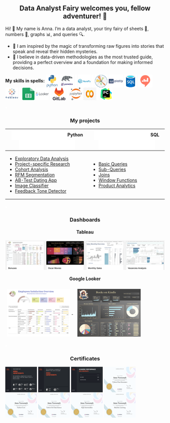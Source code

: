 <h2 align="center">Data Analyst Fairy welcomes you, fellow adventurer! 🧚</h2>

Hi! 👋 My name is Anna. I’m a data analyst, your tiny fairy of sheets 📄, numbers 🔢, graphs 📊, and queries 🔍. 

- 🔭 I am inspired by the magic of transforming raw figures into stories that speak and reveal their hidden mysteries. 
- 🌱 I believe in data-driven methodologies as the most trusted guide, providing a perfect overview and a foundation for making informed decisions.

**My skills in spells:**
<img align="center" src="https://raw.githubusercontent.com/AnneThropy/AnneThropy/f17a226672234e24f71aa548ce731b64bb1266aa/icons/python.svg" height="40" width="40"/>
<img align="center" src="https://github.com/AnneThropy/AnneThropy/blob/main/icons/pandas.png?raw=true" height="40" width="45"/>
<img align="center" src="https://github.com/AnneThropy/AnneThropy/blob/main/icons/Empty.png?raw=true" height="40" width="5"/>
<img align="center" src="https://raw.githubusercontent.com/AnneThropy/AnneThropy/f17a226672234e24f71aa548ce731b64bb1266aa/icons/numpy.svg" height="40" width="40"/>
<img align="center" src="https://github.com/AnneThropy/AnneThropy/blob/main/icons/Empty.png?raw=true" height="40" width="5"/>
<img align="center" src="https://raw.githubusercontent.com/AnneThropy/AnneThropy/f17a226672234e24f71aa548ce731b64bb1266aa/icons/matplotlib.svg" height="40" width="40"/>
<img align="center" src="https://raw.githubusercontent.com/AnneThropy/AnneThropy/f17a226672234e24f71aa548ce731b64bb1266aa/icons/plotly.svg" height="40" width="45"/>
<img align="center" src="https://raw.githubusercontent.com/AnneThropy/AnneThropy/f17a226672234e24f71aa548ce731b64bb1266aa/icons/sql.svg" height="40" width="40"/>
<img align="center" src="https://github.com/AnneThropy/AnneThropy/blob/main/icons/Redash.png?raw=true" height="40" width="45"/>
<img align="center" src="https://github.com/AnneThropy/AnneThropy/blob/main/icons/tableau.png?raw=true" height="40" width="40"/>
<img align="center" src="https://github.com/AnneThropy/AnneThropy/blob/main/icons/Empty.png?raw=true" height="40" width="5"/>
<img align="center" src="https://raw.githubusercontent.com/AnneThropy/AnneThropy/f17a226672234e24f71aa548ce731b64bb1266aa/icons/Google_Sheets_logo.svg" height="40" width="40"/>
<img align="center" src="https://raw.githubusercontent.com/AnneThropy/AnneThropy/ab25a726f6c3b5f2b7255eb447cfd8fe3210af43/icons/looker-svgrepo-com.svg" height="40" width="40"/>
<img align="center" src="https://github.com/AnneThropy/AnneThropy/blob/main/icons/Empty.png?raw=true" height="40" width="5"/>
<img align="center" src="https://raw.githubusercontent.com/AnneThropy/AnneThropy/f17a226672234e24f71aa548ce731b64bb1266aa/icons/gitlab.svg" height="40" width="40"/>
<img align="center" src="https://github.com/AnneThropy/AnneThropy/blob/main/icons/Empty.png?raw=true" height="40" width="5"/>
<img align="center" src="https://raw.githubusercontent.com/AnneThropy/AnneThropy/f17a226672234e24f71aa548ce731b64bb1266aa/icons/jupyter.svg" height="40" width="40"/>
<img align="center" src="https://github.com/AnneThropy/AnneThropy/blob/main/icons/png-transparent-google-colab-logo-tech-companies-thumbnail.png" height="40" width="40"/>
<img align="center" src="https://github.com/AnneThropy/AnneThropy/blob/main/icons/Empty.png?raw=true" height="40" width="5"/>
<img align="center" src="https://raw.githubusercontent.com/AnneThropy/AnneThropy/ab25a726f6c3b5f2b7255eb447cfd8fe3210af43/icons/pycharm.svg" height="40" width="40"/>

<img align="center" src="https://github.com/AnneThropy/AnneThropy/blob/main/icons/Empty.png?raw=true" height="5" width="5"/>

<h3 align="center">My projects</h3>
<!---
- <a href="https://github.com/AnneThropy/SQL_Portfolio_AnnaV/blob/2a2462c7c2f42a3ca1d40181f3749c7c07bcda20/SQL%20Portfolio%20-%20Basics.md">Basic Queries</a>
- <a href="https://github.com/AnneThropy/SQL_Portfolio_AnnaV/blob/2a2462c7c2f42a3ca1d40181f3749c7c07bcda20/SQL%20Portfolio%20-%20SubQueries.md">Sub-Queries</a>
- <a href="https://github.com/AnneThropy/SQL_Portfolio_AnnaV/blob/2a2462c7c2f42a3ca1d40181f3749c7c07bcda20/SQL%20Portfolio%20-%20Joins.md">Joins</a>
- <a href="https://github.com/AnneThropy/SQL_Portfolio_AnnaV/blob/2a2462c7c2f42a3ca1d40181f3749c7c07bcda20/SQL%20Portfolio%20-%20Window%20Functions.md">Window Functions</a>
- <a href="https://github.com/AnneThropy/SQL_Portfolio_AnnaV/blob/2a2462c7c2f42a3ca1d40181f3749c7c07bcda20/SQL%20Portfolio%20-%20Product%20Analytics%20Queries.md">Product Analytics</a>


<ul>
<li><a href="https://github.com/AnneThropy/SQL_Portfolio_AnnaV/blob/2a2462c7c2f42a3ca1d40181f3749c7c07bcda20/SQL%20Portfolio%20-%20Basics.md">Basic Queries</a></li>
<li><a href="https://github.com/AnneThropy/SQL_Portfolio_AnnaV/blob/2a2462c7c2f42a3ca1d40181f3749c7c07bcda20/SQL%20Portfolio%20-%20SubQueries.md">Sub-Queries</a></li>
<li><a href="https://github.com/AnneThropy/SQL_Portfolio_AnnaV/blob/2a2462c7c2f42a3ca1d40181f3749c7c07bcda20/SQL%20Portfolio%20-%20Joins.md">Joins</a></li>
<li><a href="https://github.com/AnneThropy/SQL_Portfolio_AnnaV/blob/2a2462c7c2f42a3ca1d40181f3749c7c07bcda20/SQL%20Portfolio%20-%20Window%20Functions.md">Window Functions</a></li>
<li><a href="https://github.com/AnneThropy/SQL_Portfolio_AnnaV/blob/2a2462c7c2f42a3ca1d40181f3749c7c07bcda20/SQL%20Portfolio%20-%20Product%20Analytics%20Queries.md">Product Analytics</a></li>
</ul>


<img src="https://github.com/AnneThropy/AnneThropy/blob/main/icons/2_sql_sub.png?raw=true">
<img src="https://github.com/AnneThropy/AnneThropy/blob/main/icons/3_sql_join.png?raw=true">
<img src="https://github.com/AnneThropy/AnneThropy/blob/main/icons/4_sql_wind.png?raw=true">
<img src="https://github.com/AnneThropy/AnneThropy/blob/main/icons/5_sql_prod.png?raw=true">


<img align="center" src="https://github.com/AnneThropy/AnneThropy/blob/main/icons/Empty.png?raw=true" height="30" width="300"/>
--> 

| <img align="center" src="https://github.com/AnneThropy/AnneThropy/blob/main/icons/Empty.png?raw=true" height="30" width="178"/>Python<img align="center" src="https://github.com/AnneThropy/AnneThropy/blob/main/icons/Empty.png?raw=true" height="30" width="178"/> | <img align="center" src="https://github.com/AnneThropy/AnneThropy/blob/main/icons/Empty.png?raw=true" height="30" width="178"/>SQL<img align="center" src="https://github.com/AnneThropy/AnneThropy/blob/main/icons/Empty.png?raw=true" height="30" width="178"/> |
| ------------- | ----------- |
| <ul><li><a href="https://github.com/AnneThropy/Python_Portofolio_AnnaV/blob/778c5df83ac5d7ec2065076f966513a0591a16f1/Initial_research.ipynb">Exploratory Data Analysis</a></li><li><a href="https://github.com/AnneThropy/Python_Portofolio_AnnaV/blob/f02134d56fd748cb7359eb752996060f55a0a404/Project_specific_research.ipynb">Project-specific Research</a></li><li><a href="https://github.com/AnneThropy/Python_Portofolio_AnnaV/blob/53ae42a2dc3b0e742a53b15707f91958a2249f97/Cohort_analysis.ipynb">Cohort Analysis</a></li><li><a href="https://github.com/AnneThropy/Python_Portofolio_AnnaV/blob/53ae42a2dc3b0e742a53b15707f91958a2249f97/RFM_segmentation.ipynb">RFM Segmentation</a></li><li><a href="https://github.com/AnneThropy/Python_Portofolio_AnnaV/blob/bf2e943f9195db808c5cfa6b4bae38b27267be63/AB_Test_Dating.ipynb">AB-Test Dating App</a></li><li><a href="https://github.com/AnneThropy/Python_Portofolio_AnnaV/blob/main/Neural_Network_Image_Classifier.ipynb">Image Classifier</a></li><li><a href="https://github.com/AnneThropy/Python_Portofolio_AnnaV/blob/main/NN_Feedback_Tone.ipynb">Feedback Tone Detector</a></li></ul> | <ul><li><a href="https://github.com/AnneThropy/SQL_Portfolio_AnnaV/blob/2a2462c7c2f42a3ca1d40181f3749c7c07bcda20/SQL%20Portfolio%20-%20Basics.md">Basic Queries</a></li><li><a href="https://github.com/AnneThropy/SQL_Portfolio_AnnaV/blob/2a2462c7c2f42a3ca1d40181f3749c7c07bcda20/SQL%20Portfolio%20-%20SubQueries.md">Sub-Queries</a></li><li><a href="https://github.com/AnneThropy/SQL_Portfolio_AnnaV/blob/2a2462c7c2f42a3ca1d40181f3749c7c07bcda20/SQL%20Portfolio%20-%20Joins.md">Joins</a></li><li><a href="https://github.com/AnneThropy/SQL_Portfolio_AnnaV/blob/2a2462c7c2f42a3ca1d40181f3749c7c07bcda20/SQL%20Portfolio%20-%20Window%20Functions.md">Window Functions</a></li><li><a href="https://github.com/AnneThropy/SQL_Portfolio_AnnaV/blob/2a2462c7c2f42a3ca1d40181f3749c7c07bcda20/SQL%20Portfolio%20-%20Product%20Analytics%20Queries.md">Product Analytics</a></li></ul>|





<!---
<h3 align="center">SQL Queries</32>

|      <a href="https://github.com/AnneThropy/SQL_Portfolio_AnnaV/blob/2a2462c7c2f42a3ca1d40181f3749c7c07bcda20/SQL%20Portfolio%20-%20Basics.md"><img src="https://github.com/AnneThropy/AnneThropy/blob/main/icons/1_sql_basic.png?raw=true"></a>         |      <img src="https://github.com/AnneThropy/AnneThropy/blob/main/icons/2_sql_sub.png?raw=true">       |    <img src="https://github.com/AnneThropy/AnneThropy/blob/main/icons/3_sql_join.png?raw=true">   |         <img src="https://github.com/AnneThropy/AnneThropy/blob/main/icons/4_sql_wind.png?raw=true">         |          <img src="https://github.com/AnneThropy/AnneThropy/blob/main/icons/5_sql_prod.png?raw=true">         |
| ------------- | ----------- | ----- | ---------------- | ----------------- |
--> 

<img align="center" src="https://github.com/AnneThropy/AnneThropy/blob/main/icons/Empty.png?raw=true" height="5" width="5"/>

<h3 align="center">Dashboards</h3>

<h4 align="center">Tableau</h4>

<a href="https://public.tableau.com/app/profile/anna.veretennyk/vizzes">
<img align="center" src="https://github.com/AnneThropy/AnneThropy/blob/main/icons/Tableau_Dash_AV.png?raw=true"/>
</a>

<h4 align="center">Google Looker</h4>

<a href="https://lookerstudio.google.com/reporting/227694aa-7714-4f03-8192-7b5bb52aa0f5"> <img style="padding:5px;" align="center" src="https://github.com/AnneThropy/AnneThropy/blob/main/icons/looker_dash_satis.png?raw=true" height="150" width="200"/> </a> <img align="center" src="https://github.com/AnneThropy/AnneThropy/blob/main/icons/Empty.png?raw=true" height="5" width="5"/> <a href="https://lookerstudio.google.com/reporting/059b5fb6-e940-4a7b-aa73-3831194f0933/page/F8mtD"> <img style="padding:5px;" align="center" src="https://github.com/AnneThropy/AnneThropy/blob/main/icons/kindle_dash.png?raw=true" height="150" width="200"/> </a>




<img align="center" src="https://github.com/AnneThropy/AnneThropy/blob/main/icons/Empty.png?raw=true" height="5" width="5"/>

<h3 align="center">Certificates</h3>

<img align="center" src="https://github.com/AnneThropy/Certificates/blob/main/Data_Analyst.png?raw=true" height="80" width="100"/> <img align="center" src="https://github.com/AnneThropy/Certificates/blob/main/SQL_01.png?raw=true" height="80" width="100"/> <img align="center" src="https://github.com/AnneThropy/Certificates/blob/main/SQL_02.png?raw=true" height="80" width="100"/> <img align="center" src="https://github.com/AnneThropy/Certificates/blob/main/Python_Data_Structures.png?raw=true" height="80" width="100"/> <img align="center" src="https://github.com/AnneThropy/Certificates/blob/main/Python_Core.png?raw=true" height="80" width="100"/> <img align="center" src="https://github.com/AnneThropy/Certificates/blob/main/Python_for_Data_Science.png?raw=true" height="80" width="100"/>  <img align="center" src="https://github.com/AnneThropy/Certificates/blob/main/SQL_Intermediate.png?raw=true" height="80" width="100"/> <img align="center" src="https://github.com/AnneThropy/Certificates/blob/main/Machine_Learning.png?raw=true" height="80" width="100"/>





<!---
---

<h3 align="center">Contacts</h3>


[![Typing SVG](https://readme-typing-svg.herokuapp.com?font=Fira+Code&pause=2000&color=31AC38&center=true&vCenter=true&random=false&width=710&lines=Data+analysis+isn't+just+a+task+%E2%80%94+it's+a+magical+adventure!)](https://git.io/typing-svg)

--> 
